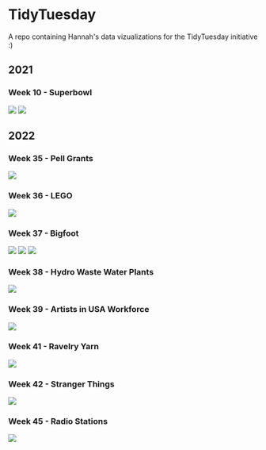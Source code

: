 # TidyTuesday
A repo containing Hannah's data vizualizations for the TidyTuesday initiative :)

## 2021

### Week 10 - Superbowl

![](/Week10_TidyTuesday-Superbowl/Superbowl_by_major_car_brands.png)
![](/Week10_TidyTuesday-Superbowl/Superbowl_by_brands.png)

## 2022

### Week 35 - Pell Grants

![](/Week35_TidyTuesday-PellGrant/PellGrant.png)

### Week 36 - LEGO

![](/Week36_TidyTuesday-LEGO/LEGO1.png)

### Week 37 - Bigfoot

![](/Week37_TidyTuesday-Bigfoot/bigfoot1.png)
![](/Week37_TidyTuesday-Bigfoot/bigfoot2.png)
![](/Week37_TidyTuesday-Bigfoot/bigfoot3.png)

### Week 38 - Hydro Waste Water Plants

![](/Week38_TidyTuesday-HydroWastewaterPlants/hydrowaste.png)

### Week 39 - Artists in USA Workforce

![](/Week39_TidyTuesday-Artists/artists.png)

### Week 41 - Ravelry Yarn

![](/Week41_TidyTuesday-Ravelry/ravelry.png)

### Week 42 - Stranger Things

![](/Week42_TidyTuesday-StrangerThings/strangerthings.png)

### Week 45 - Radio Stations

![](/Week45_TidyTuesday-RadioStations/radiostations.png)
